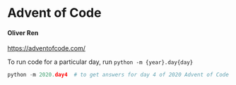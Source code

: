 # Advent of Code
#### Oliver Ren
https://adventofcode.com/

To run code for a particular day, run `python -m {year}.day{day}`
```py
python -m 2020.day4  # to get answers for day 4 of 2020 Advent of Code
```